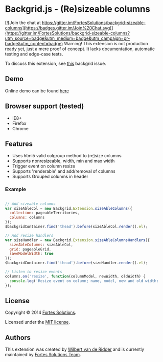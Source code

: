 # Backgrid.js - (Re)sizeable columns

[![Join the chat at https://gitter.im/FortesSolutions/backgrid-sizeable-columns](https://badges.gitter.im/Join%20Chat.svg)](https://gitter.im/FortesSolutions/backgrid-sizeable-columns?utm_source=badge&utm_medium=badge&utm_campaign=pr-badge&utm_content=badge)
Warning! This extension is not production ready yet, just a mere proof of concept. It lacks documentation, automatic testing and edge-case tests.

To discuss this extension, see [this](https://github.com/wyuenho/backgrid/issues/6) backgrid issue.

## Demo
Online demo can be found [here](http://wridder.github.io/backgrid-demo/)

## Browser support (tested)
- IE8+
- Firefox
- Chrome

## Features
- Uses html5 valid colgroup method to (re)size columns
- Supports nonresizeable, width, min and max width
- Trigger event on column resize
- Supports 'renderable' and add/removal of columns
- Supports Grouped columns in header

### Example

```javascript

// Add sizeable columns
var sizeAbleCol = new Backgrid.Extension.sizeAbleColumns({
  collection: pageableTerritories,
  columns: columns
});
$backgridContainer.find('thead').before(sizeAbleCol.render().el);

// Add resize handlers
var sizeHandler = new Backgrid.Extension.sizeAbleColumnsHandlers({
  sizeAbleColumns: sizeAbleCol,
  grid: pageableGrid,
  saveModelWidth: true
});
$backgridContainer.find('thead').before(sizeHandler.render().el);

// Listen to resize events
columns.on('resize', function(columnModel, newWidth, oldWidth) {
  console.log('Resize event on column; name, model, new and old width: ', columnModel.get("name"), columnModel, newWidth, oldWidth);
});
```

## License
Copyright © 2014 [Fortes Solutions](https://www.fortesglobal.com/en).

Licensed under the [MIT license](LICENSE-MIT "MIT License").

## Authors
This extension was created by [Wilbert van de Ridder](https://github.com/WRidder) and is currently maintained by [Fortes Solutions Team](https://github.com/orgs/FortesSolutions/people).
